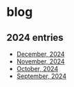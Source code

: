 # blog

## 2024 entries

* [December, 2024](12)
* [November, 2024](11)
* [October, 2024](10)
* [September, 2024](09)
